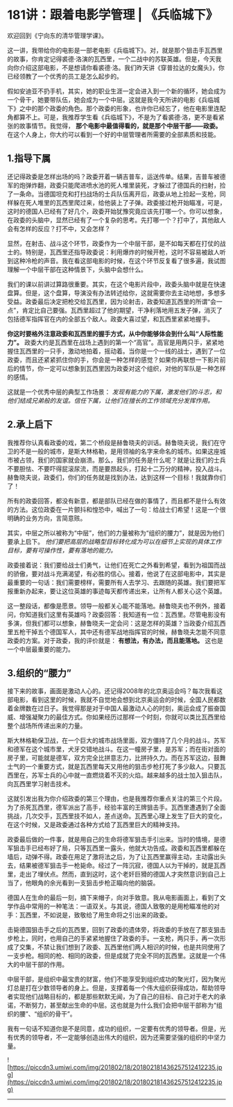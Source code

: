 # 181讲：跟着电影学管理 | 《兵临城下》

欢迎回到《宁向东的清华管理学课》。

这一讲，我带给你的电影是一部老电影《兵临城下》。对，就是那个狙击手瓦西里的故事，你肯定记得裘德·洛演的瓦西里，一个二战中的苏联英雄。但是，今天我向你介绍这部电影，不是想请你看裘德·洛。我们昨天讲《穿普拉达的女魔头》，你已经领教了一个优秀的员工是怎么起步的。

假如安迪亚不扔手机，其实，她的职业生涯一定会进入到一个新的循环，她会成为一个骨干，她要带队伍，她会成为一个中层。这就是我今天所讲的电影《兵临城下》之中的那个政委的角色。那个政委的形象，也许你已经忘了，他在电影里连配角都算不上。可是，我推荐学生看《兵临城下》，不是为了看裘德·洛，更不是看紧张的故事情节。我觉得， **那个电影中最值得看的，就是那个中层干部——政委。** 在这个人身上，你大约可以看到一个好的中层管理者所需要的全部素质和技能。

## 1.指导下属

还记得政委是怎样出场的吗？政委开着一辆吉普车，运送传单。结果，吉普车被德军的炮弹炸翻，政委只能爬进喷水池的死人堆里装死，才躲过了德国兵的扫射，捡了一条命。当德国坦克和打扫战场的士兵队伍离开后，政委从地上捡起一支枪，同样躲在死人堆里的瓦西里爬过来，给他装上了子弹。政委接过枪开始瞄准，可是，这时的德国人已经有了好几个，政委开始犹豫究竟应该先打哪一个。你可以想象，在政委的头脑中，显然已经有了一个复杂的思考。先打哪一个？打中了，其他敌人会有怎样的反应？打不中，又会怎样？

显然，在射击、战斗这个环节，政委作为一个中层干部，是不如每天都在打仗的战士的。特别是，瓦西里还指导政委说：利用爆炸的时候开枪，这时不容易被敌人听到这种冷枪的声音。我在看这部电影的时候，在这个环节反复看了很多遍，我试图理解一个中层干部在这种情景下，头脑中会想什么。

我们的课以前讲过算路很重要。其实，在这个电影片段中，政委头脑中就是在快速盘算。但是，这个盘算，导演没有办法转述给你，这就需要你去主动地想，多想多受益。政委最后决定把枪交给瓦西里，因为论射击，政委知道瓦西里的所谓“会一点”，肯定比自己要强。瓦西里超过了他的期望，干净利落地用五发子弹，消灭了包括德军指挥官在内的全部五个敌人。政委大喜过望，和瓦西里紧紧地握手。

 **你这时要格外注意政委和瓦西里的握手方式，从中你能够体会到什么叫“人际性能力”。** 政委大约是瓦西里在战场上遇到的第一个“高官”。高官是用两只手，紧紧地握住瓦西里的一只手，激动地拍着，摇动着。当你是一个一线的战士，遇到了一位政委，而且还紧紧抓住你的手，你会是一种怎样的感觉？如果你再联想一下影片前后的情节，你一定可以想象到瓦西里因为政委对这个组织，对他的军队是一种怎样的感情。

这就是一个优秀中层的典型工作场景： *发现有能力的下属，激发他们的斗志，和他们结成兄弟般的友谊。信任下属，让他们在擅长的工作领域充分发挥作用。*

## 2.承上启下

我推荐你认真看政委的戏，第二个桥段是赫鲁晓夫的训话。赫鲁晓夫说，我们在守卫的不是一般的城市，是斯大林格勒，是用领袖的名字来命名的城市。如果这座城市被占领，我们的国家就会崩溃。那么，我们的任务是什么呢？就是让我们的士兵不要胆怯、不要吓得屁滚尿流，而是要昂起头，打起十二万分的精神，投入战斗。赫鲁晓夫说，政委们，你们的任务就是找到办法，达到这样一个目标！我就靠你们了！

所有的政委回答，都没有新意，都是部队已经在做的事情了，而且都不是什么有效的方法。这位政委在一片颤抖和惶恐中，喊出了一句：给战士们希望！这是一个很明确的业务方向，言简意赅。

其实，中层之所以被称为“中层”，他们的力量被称为“组织的腰力”，就是因为他们要承上启下。 *他们要把高层的战略型目标转化成为可以在细节上实现的具体工作目标，要有可操作性，要有落地的能力。*

政委接着说：我们要给战士们勇气，让他们在死亡之外看到希望，看到为祖国而战的骄傲，要对战斗充满渴望，有必胜的信心。接着，他说了在这部电影中，其实是最重要的一句话：我们需要榜样，需要所有人去学习、去跟随的英雄。我们要把军报重新办起来，要让这位英雄的事迹每天都传递出来，让所有人都关心这个英雄。

这一整段话，都像是愿景。领导一般都关心能不能落地。赫鲁晓夫也不例外，接着问，你知道我们这里有英雄吗？政委回答：我知道有一位：瓦西里。尽管电影没有多演，但我们都可以想象，赫鲁晓夫一定会问：这是怎样的英雄？当政委介绍瓦西里五枪干掉五个德国军人，其中还有德军战地指挥官的时候，赫鲁晓夫怎能不同意政委的方案。对于政委，我的评价就是： **有想法，有办法，而且能落地。** 这也是一个中层最重要的能力。

## 3.组织的“腰力”

接下来的故事，画面是激动人心的。还记得2008年的北京奥运会吗？每次我看这部电影，看到这里的时候，我就不自觉地会想到北京奥运会的时候，全国人民都数着金牌数在过日子。我觉得那是对于中国人最激动人心的时刻，奥运会成了振奋国威、增强凝聚力的最佳方式。你如果经历过那样一个时刻，你就可以类比瓦西里给整个战场所传递出来的力量。

斯大林格勒保卫战，在一个巨大的城市战场里面，双方僵持了几个月的战斗。苏军和德军在这个城市里，犬牙交错地战斗。在这一幢房子里，是苏军；而在街对面的房子里，可能就是德军，双方完全比拼意志力，比拼持久力。而在苏军这边，鼓舞士气的一个重要方式，就是瓦西里每天又用他的狙击步枪打死了多少敌人。只要瓦西里在，苏军士兵的心中就一直燃烧着不灭的火焰。越来越多的战士加入狙击队，向瓦西里学习射击技术。

这就引发出我为你介绍政委的第三个理由，也是我推荐你重点关注的第三个片段。为了杀死瓦西里，德军派出了高手，经验丰富的王牌狙击手。瓦西里遭遇到了全面挑战，几次交手，瓦西里技不如人，差点送命。瓦西里心理上发生了巨大的变化，在这个时候，又是政委通过各种方式给了瓦西里巨大的精神支持。

政委最后做的一件事，就是用自己的生命将德军狙击手引出来。当时的情境，是德军狙击手已经布好了局，只等瓦西里一露头，他就大功告成。政委和瓦西里都躲在墙后，动弹不得。政委在用足了激将法之后，为了让瓦西里赢得主动，主动露出头去，结果被德军狙击手一枪毙命。经过了一阵沉寂，德国人以为干掉的，就是瓦西里，走出了埋伏点。然而，直到这时，这个老奸巨猾的德国人才突然意识到自己上当了，他眼角的余光看到一支狙击步枪正瞄向他的脑袋。

德国人在生命的最后一刻，摘下来帽子，向对手致意。我从电影画面上，看到了文学作品中常用的一种笔法：一语双关。与其说，德国人致敬的是用枪瞄准他的对手：瓦西里，不如说是，致敬给了用生命将之引出来的政委。

击毙德国狙击手之后的瓦西里，回到了政委的遗体旁，将政委的手放在了那支狙击步枪上，同时，也用自己的手紧紧地握住了政委的手。一支枪，两只手，再一次形成了交集，不禁让我们想到了政委、瓦西里他们两人相识的时候，也是共同使用了一支步枪。相同的枪、相同的政委，但是成就了完全不同的瓦西里。这就是一个伟大的中层干部的作用。

中层干部，是组织中最宝贵的财富，他们不能享受到组织成功的聚光灯，因为聚光灯总是打在少数领导者的身上。但是，支撑着每一个伟大组织获得成功，帮助领导者实现他们战略目标的，都是那些默默无闻，为了自己的目标、自己对于老大的承诺，不断努力，甚至献出生命的中层。这也就是为什么我们会把中层干部称为“组织的腰”、“组织的骨干”。

我有一句话不知道你是不是同意，成功的组织，一定要有优秀的领导者。但是，光有优秀的领导者，不一定能够创造出伟大的组织，因为还需要坚强的组织的中坚力量。

![https://piccdn3.umiwi.com/img/201802/18/201802181436257512412235.jpg](https://piccdn3.umiwi.com/img/201802/18/201802181436257512412235.jpg)

---
